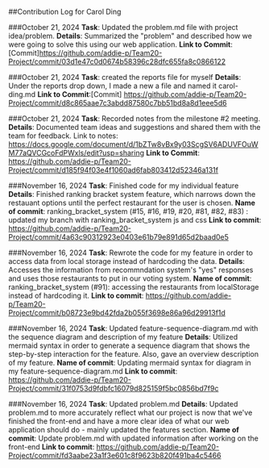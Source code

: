 ##Contribution Log for Carol Ding


###October 21, 2024
**Task**: Updated the problem.md file with project idea/problem.
**Details**: Summarized the "problem" and described how we were going to solve this using our web application.
**Link to Commit**: [Commit]https://github.com/addie-p/Team20-Project/commit/03d1e47c0d0674b58396c28dfc655fa8c0866122

###October 21, 2024
**Task**: created the reports file for myself
**Details**: Under the reports drop down, I made a new a file and named it carol-ding.md
**Link to Commit**:[Commit] https://github.com/addie-p/Team20-Project/commit/d8c865aae7c3abdd87580c7bb51bd8a8d1eee5d6

###October 21, 2024
**Task**: Recorded notes from the milestone #2 meeting.
**Details**: Documented team ideas and suggestions and shared them with the team for feedback. Link to notes: https://docs.google.com/document/d/1bZTw8vBx9y03ScgSV6ADUVFOuWM77aQVCGcoFdPWxls/edit?usp=sharing
**Link to Commit**: https://github.com/addie-p/Team20-Project/commit/d185f94f03e4f1060ad6fab803412d52346a131f

###November 16, 2024
**Task**: Finished code for my individual feature
**Details**: Finished ranking bracket system feature, which narrows down the restauant options until the perfect restaurant for the user is chosen. 
**Name of commit**: ranking_bracket_system (#15, #16, #19, #20, #81, #82, #83) : updated my branch with ranking_bracket_system js and css
**Link to commit**: https://github.com/addie-p/Team20-Project/commit/4a63c90312923e0403e61b79e891d65d2baad0e5

###November 16, 2024 
**Task**: Rewrote the code for my feature in order to access data from local storage instead of hardcoding the data. 
**Details**: Accesses the information from recommndation system's "yes" responses and uses those restaurants to put in our voting system. 
**Name of commit**: ranking_bracket_system (#91): accessing the restaurants from localStorage instead of hardcoding it.
**Link to commit**: https://github.com/addie-p/Team20-Project/commit/b08723e9bd42fda2b055f3698e86a96d29913f1d

###November 16, 2024
**Task**: Updated feature-sequence-diagram.md with the sequence diagram and description of my feature
**Details**: Utilized mermaid syntax in order to generate a sequence diagram that shows the step-by-step interaction for the feature. Also, gave an overview description of my feature. 
**Name of commit**: Updating mermaid syntax for diagram in my feature-sequence-diagram.md
**Link to commit**: https://github.com/addie-p/Team20-Project/commit/31f0753d9fdbfc16079d825159f5bc0856bd7f9c

###November 16, 2024
**Task**: Updated problem.md
**Details**: Updated problem.md to more accurately reflect what our project is now that we've finished the front-end and have a more clear idea of what our web application should do - mainly updated the features section. 
**Name of commit**: Update problem.md with updated information after working on the front-end
**Link to commit**: https://github.com/addie-p/Team20-Project/commit/fd3aabe23a1f3e601c8f9623b820f491ba4c5466



